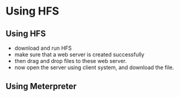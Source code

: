 # Using HFS

## Using HFS

* download and run HFS
* make sure that a web server is created successfully
* then drag and drop files to these web server.
* now open the server using client system, and download the file.

## Using Meterpreter

